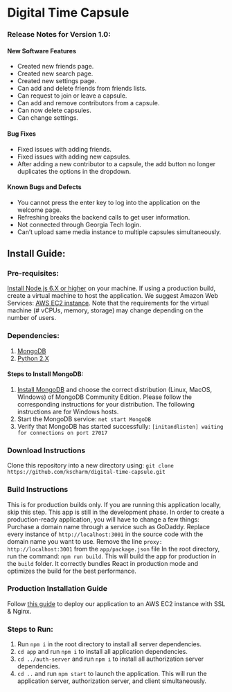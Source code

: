 # Digital Time Capsule

### Release Notes for Version 1.0:
#### New Software Features
* Created new friends page.
* Created new search page.
* Created new settings page.
* Can add and delete friends from friends lists.
* Can request to join or leave a capsule.
* Can add and remove contributors from a capsule.
* Can now delete capsules.
* Can change settings.
#### Bug Fixes
* Fixed issues with adding friends.
* Fixed issues with adding new capsules.
* After adding a new contributor to a capsule, the add button no longer duplicates the options in the dropdown.
#### Known Bugs and Defects
* You cannot press the enter key to log into the application on the welcome page.
* Refreshing breaks the backend calls to get user information.
* Not connected through Georgia Tech login.
* Can’t upload same media instance to multiple capsules simultaneously.

## Install Guide:

### Pre-requisites:
[Install Node.js 6.X or higher](https://nodejs.org/en/download/) on your machine.
If using a production build, create a virtual machine to host the application. We suggest Amazon Web Services: [AWS EC2 instance](https://aws.amazon.com/ec2/instance-types/). Note that the requirements for the virtual machine (# vCPUs, memory, storage) may change depending on the number of users.

### Dependencies:
1. [MongoDB](https://www.mongodb.com/)
2. [Python 2.X](https://www.python.org/downloads/)

#### Steps to Install MongoDB:
1. [Install MongoDB](https://docs.mongodb.com/manual/administration/install-community) and choose the correct distribution (Linux, MacOS, Windows) of MongoDB Community Edition. Please follow the corresponding instructions for your distribution. The following instructions are for Windows hosts. 
2. Start the MongoDB service: ```net start MongoDB```
3. Verify that MongoDB has started successfully: ```[initandlisten] waiting for connections on port 27017```

### Download Instructions

Clone this repository into a new directory using: ```git clone https://github.com/kscharm/digital-time-capsule.git```


### Build Instructions
This is for production builds only. If you are running this application locally, skip this step.
This app is still in the development phase. In order to create a production-ready application, you will have to change a few things:
Purchase a domain name through a service such as GoDaddy.
Replace every instance of ```http://localhost:3001``` in the source code with the domain name you want to use.
Remove the line ```proxy: http://localhost:3001``` from the ```app/package.json``` file
In the root directory, run the command: ```npm run build```. This will build the app for production in the ```build``` folder. It correctly bundles React in production mode and optimizes the build for the best performance.

### Production Installation Guide
Follow [this guide](https://www.youtube.com/watch?v=GKIIL743Gjo&t=3s) to deploy our application to an AWS EC2 instance with SSL & Nginx.


### Steps to Run:
1. Run ```npm i``` in the root directory to install all server dependencies.
2. ```cd app``` and run ```npm i``` to install all application dependencies.
3. ```cd ../auth-server``` and run  ```npm i``` to install all authorization server dependencies.
4. ```cd ..``` and run ```npm start``` to launch the application. This will run the application server, authorization server, and client simultaneously.

